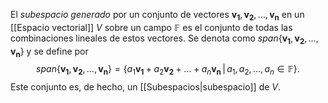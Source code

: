 El _subespacio generado_ por un conjunto de vectores ${\mathbf{v_1}, \mathbf{v_2}, \ldots, \mathbf{v_n}}$ en un [[Espacio vectorial]] $V$ sobre un campo $\mathbb{F}$ es el conjunto de todas las combinaciones lineales de estos vectores. Se denota como $span\{\mathbf{v_1}, \mathbf{v_2}, \ldots, \mathbf{v_n}\}$ y se define por $$span\{\mathbf{v_1}, \mathbf{v_2}, \ldots, \mathbf{v_n}\} = \left\{ a_1\mathbf{v_1} + a_2\mathbf{v_2} + \ldots + a_n\mathbf{v_n} \,|\, a_1, a_2, \ldots, a_n \in \mathbb{F} \right\}.$$ Este conjunto es, de hecho, un [[Subespacios|subespacio]] de $V$.